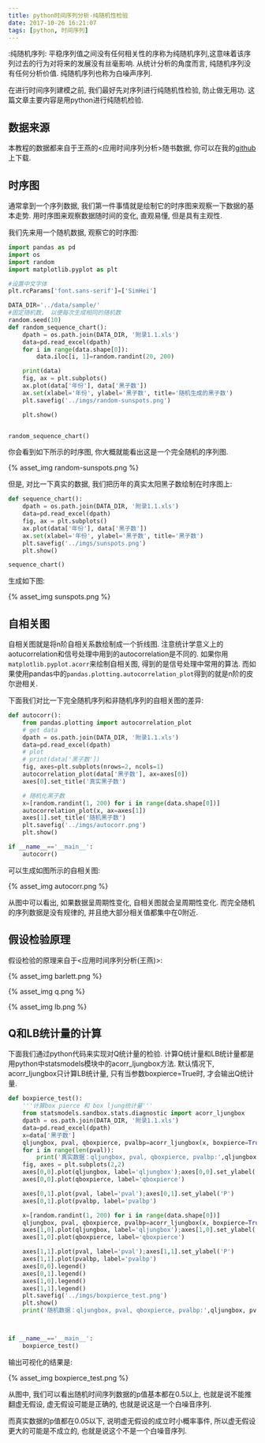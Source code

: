 ```yaml
---
title: python时间序列分析-纯随机性检验
date: 2017-10-26 16:21:07
tags: [python, 时间序列]
---
```



:纯随机序列: 平稳序列值之间没有任何相关性的序称为纯随机序列,这意味着该序列过去的行为对将来的发展没有丝毫影响. 从统计分析的角度而言, 纯随机序列没有任何分析价值. 纯随机序列也称为白噪声序列.

在进行时间序列建模之前, 我们最好先对序列进行纯随机性检验, 防止做无用功. 这篇文章主要内容是用python进行纯随机检验.

<!-- more -->

数据来源
--------

本教程的数据都来自于王燕的<应用时间序列分析>随书数据, 你可以在我的[github](https://github.com/xxxspy/TimeSeriesAnalysisPractice)上下载.

时序图
------

通常拿到一个序列数据, 我们第一件事情就是绘制它的时序图来观察一下数据的基本走势. 用时序图来观察数据随时间的变化, 直观易懂, 但是具有主观性. 

我们先来用一个随机数据, 观察它的时序图:

```python
import pandas as pd 
import os 
import random 
import matplotlib.pyplot as plt

#设置中文字体
plt.rcParams['font.sans-serif']=['SimHei']

DATA_DIR='../data/sample/'
#固定随机数， 以便每次生成相同的随机数
random.seed(10)
def random_sequence_chart():
    dpath = os.path.join(DATA_DIR, '附录1.1.xls')
    data=pd.read_excel(dpath)
    for i in range(data.shape[0]):
        data.iloc[i, 1]=random.randint(20, 200)

    print(data)
    fig, ax = plt.subplots()
    ax.plot(data['年份'], data['黑子数'])
    ax.set(xlabel='年份', ylabel='黑子数', title='随机生成的黑子数')
    plt.savefig('../imgs/random-sunspots.png')

    plt.show()


random_sequence_chart()


```

你会看到如下所示的时序图, 你大概就能看出这是一个完全随机的序列图.

{% asset_img random-sunspots.png %}

但是, 对比一下真实的数据, 我们把历年的真实太阳黑子数绘制在时序图上:

```python
def sequence_chart():
    dpath = os.path.join(DATA_DIR, '附录1.1.xls')
    data=pd.read_excel(dpath)
    fig, ax = plt.subplots()
    ax.plot(data['年份'], data['黑子数'])
    ax.set(xlabel='年份', ylabel='黑子数', title='黑子数')
    plt.savefig('../imgs/sunspots.png')
    plt.show()

sequence_chart()
```

生成如下图:

{% asset_img sunspots.png %}

自相关图
--------

自相关图就是将n阶自相关系数绘制成一个折线图. 注意统计学意义上的aotucorrelation和信号处理中用到的autocorrelation是不同的. 如果你用`matplotlib.pyplot.acorr`来绘制自相关图, 得到的是信号处理中常用的算法. 而如果使用pandas中的`pandas.plotting.autocorrelation_plot`得到的就是n阶的皮尔逊相关.

下面我们对比一下完全随机序列和非随机序列的自相关图的差异:

```python
def autocorr():
    from pandas.plotting import autocorrelation_plot
    # get data
    dpath = os.path.join(DATA_DIR, '附录1.1.xls')
    data=pd.read_excel(dpath)
    # plot
    # print(data['黑子数'])
    fig, axes=plt.subplots(nrows=2, ncols=1)
    autocorrelation_plot(data['黑子数'], ax=axes[0])
    axes[0].set_title('真实黑子数')

    # 随机化黑子数
    x=[random.randint(1, 200) for i in range(data.shape[0])]
    autocorrelation_plot(x, ax=axes[1])
    axes[1].set_title('随机黑子数')
    plt.savefig('../imgs/autocorr.png')
    plt.show()

if __name__=='__main__':
    autocorr()
```

可以生成如图所示的自相关图:

{% asset_img autocorr.png %}

从图中可以看出, 如果数据呈周期性变化, 自相关图就会呈周期性变化. 而完全随机的序列数据是没有规律的, 并且绝大部分相关值都集中在0附近.

假设检验原理
--------

假设检验的原理来自于<应用时间序列分析(王燕)>:

{% asset_img barlett.png %}

{% asset_img q.png %}

{% asset_img lb.png %}


Q和LB统计量的计算
-----

下面我们通过python代码来实现对Q统计量的检验. 计算Q统计量和LB统计量都是用python中statsmodels模块中的acorr_ljungbox方法. 默认情况下, acorr_ljungbox只计算LB统计量, 只有当参数boxpierce=True时, 才会输出Q统计量.

```python
def boxpierce_test():
    '''计算box pierce 和 box ljung统计量'''
    from statsmodels.sandbox.stats.diagnostic import acorr_ljungbox
    dpath = os.path.join(DATA_DIR, '附录1.1.xls')
    data=pd.read_excel(dpath)
    x=data['黑子数']
    qljungbox, pval, qboxpierce, pvalbp=acorr_ljungbox(x, boxpierce=True)
    for i in range(len(pval)):
        print('真实数据：qljungbox, pval, qboxpierce, pvalbp:',qljungbox[i], pval[i], qboxpierce[i], pvalbp[i])
    fig, axes = plt.subplots(2,2)
    axes[0,0].plot(qljungbox, label='qljungbox');axes[0,0].set_ylabel('真实-Q')
    axes[0,0].plot(qboxpierce, label='qboxpierce')

    axes[0,1].plot(pval, label='pval');axes[0,1].set_ylabel('P')
    axes[0,1].plot(pvalbp, label='pvalbp')

    x=[random.randint(1, 200) for i in range(data.shape[0])]
    qljungbox, pval, qboxpierce, pvalbp=acorr_ljungbox(x, boxpierce=True)
    axes[1,0].plot(qljungbox, label='qljungbox');axes[1,0].set_ylabel('随机-Q')
    axes[1,0].plot(qboxpierce, label='qboxpierce')

    axes[1,1].plot(pval, label='pval');axes[1,1].set_ylabel('P')
    axes[1,1].plot(pvalbp, label='pvalbp')
    axes[0,0].legend()
    axes[0,1].legend()
    axes[1,0].legend()
    axes[1,1].legend()
    plt.savefig('../imgs/boxpierce_test.png')
    plt.show()
    print('随机数据：qljungbox, pval, qboxpierce, pvalbp:',qljungbox, pval, qboxpierce, pvalbp)



if __name__=='__main__':
    boxpierce_test()
```

输出可视化的结果是:

{% asset_img boxpierce_test.png %}

从图中, 我们可以看出随机时间序列数据的p值基本都在0.5以上, 也就是说不能推翻虚无假设, 虚无假设可能是正确的, 也就是说这是一个白噪音序列.

而真实数据的p值都在0.05以下, 说明虚无假设的成立时小概率事件, 所以虚无假设更大的可能是不成立的, 也就是说这个不是一个白噪音序列.